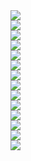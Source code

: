 ﻿<div><img src = "./images/4.6.共源极、共漏极和共栅极放大电路-图片-1.jpg"></div>
<div><img src = "./images/4.6.共源极、共漏极和共栅极放大电路-图片-2.jpg"></div>
<div><img src = "./images/4.6.共源极、共漏极和共栅极放大电路-图片-3.jpg"></div>
<div><img src = "./images/4.6.共源极、共漏极和共栅极放大电路-图片-4.jpg"></div>
<div><img src = "./images/4.6.共源极、共漏极和共栅极放大电路-图片-5.jpg"></div>
<div><img src = "./images/4.6.共源极、共漏极和共栅极放大电路-图片-6.jpg"></div>
<div><img src = "./images/4.6.共源极、共漏极和共栅极放大电路-图片-7.jpg"></div>
<div><img src = "./images/4.6.共源极、共漏极和共栅极放大电路-图片-8.jpg"></div>
<div><img src = "./images/4.6.共源极、共漏极和共栅极放大电路-图片-9.jpg"></div>
<div><img src = "./images/4.6.共源极、共漏极和共栅极放大电路-图片-10.jpg"></div>
<div><img src = "./images/4.6.共源极、共漏极和共栅极放大电路-图片-11.jpg"></div>
<div><img src = "./images/4.6.共源极、共漏极和共栅极放大电路-图片-12.jpg"></div>
<div><img src = "./images/4.6.共源极、共漏极和共栅极放大电路-图片-13.jpg"></div>
<div><img src = "./images/4.6.共源极、共漏极和共栅极放大电路-图片-14.jpg"></div>
